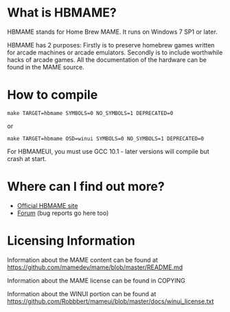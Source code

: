 What is HBMAME?
===============

HBMAME stands for Home Brew MAME. It runs on Windows 7 SP1 or later.

HBMAME has 2 purposes:
Firstly is to preserve homebrew games written for arcade machines or arcade emulators.
Secondly is to include worthwhile hacks of arcade games.
All the documentation of the hardware can be found in the MAME source.

How to compile
==============

```
make TARGET=hbmame SYMBOLS=0 NO_SYMBOLS=1 DEPRECATED=0
```

or

```
make TARGET=hbmame OSD=winui SYMBOLS=0 NO_SYMBOLS=1 DEPRECATED=0
```

For HBMAMEUI, you must use GCC 10.1 - later versions will compile but crash at start.


Where can I find out more?
==========================

* [Official HBMAME site](http://hbmame.1emulation.com/)
* [Forum](http://www.mameworld.info/ubbthreads/postlist.php?Cat=&Board=misfitmame) (bug reports go here too)


Licensing Information
=====================

Information about the MAME content can be found at https://github.com/mamedev/mame/blob/master/README.md

Information about the MAME license can be found in COPYING

Information about the WINUI portion can be found at https://github.com/Robbbert/mameui/blob/master/docs/winui_license.txt
